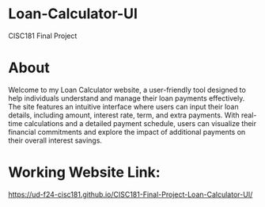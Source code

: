 # Loan-Calculator-UI
CISC181 Final Project

# About
Welcome to my Loan Calculator website, a user-friendly tool designed to help individuals understand and manage their loan payments effectively. The site features an intuitive interface where users can input their loan details, including amount, interest rate, term, and extra payments. With real-time calculations and a detailed payment schedule, users can visualize their financial commitments and explore the impact of additional payments on their overall interest savings.

# Working Website Link:
https://ud-f24-cisc181.github.io/CISC181-Final-Project-Loan-Calculator-UI/

